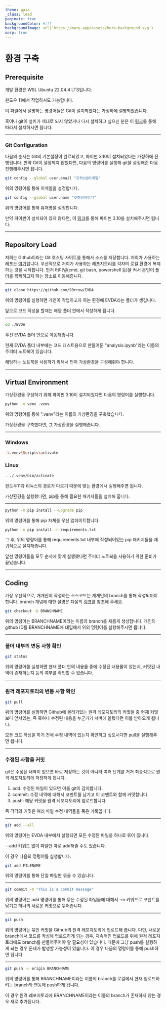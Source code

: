 ```yaml
---
theme: gaia
_class: lead
paginate: true
backgroundColor: #fff
backgroundImage: url('https://marp.app/assets/hero-background.svg')
marp: true
---
```


# **환경 구축**
## Prerequisite
개발 환경은 WSL Ubuntu 22.04.4 LTS입니다.

윈도우 11에서 작업하셔도 가능합니다.

이 파일에서 설명하는 명령어들은 Git이 설치되었다는 가정하에 설명되었습니다.

혹여나 git이 설치가 제대로 되지 않았거나 다시 설치하고 싶으신 분은 이 [링크](https://git-scm.com/book/en/v2/Getting-Started-Installing-Git)를 통해 따라서 설치하시면 됩니다.

---
### Git Configuration
다음의 순서는 Git의 기본설정이 완료되었고, 파이썬 3.10이 설치되었다는 가정하에 진행됩니다.
만약 Git이 설정되지 않았다면, 다음의 명령어를 실행해 git을 설정해준 다음 진행해주시면 됩니다.

```bash
git config --global user.email "깃허브@이메일"
```
위의 명령어를 통해 이메일을 설정합니다.

```bash
git config --global user.name "깃허브아이디"
```
위의 명령어를 통해 유저명을 설정합니다.

만약 파이썬이 설치되어 있지 않다면,  이 [링크](https://www.python.org/ftp/python/3.10.0/python-3.10.0-amd64.exe)를 통해 파이썬 3.10을 설치해주시면 됩니다.

---
## Repository Load
저희는 Github이라는 Git 호스팅 사이트를 통해서 소스를 저장합니다.
저희가 사용하는 레포는 [여기](https://github.com/S0rrow/EVDA)입니다.
우선적으로 저희가 사용하는 레포지토리를 각자의 로컬 환경에 복제하는 것을 시작합니다.
먼저 터미널(cmd,  git bash,  powershell 등)을 켜서 본인이 폴더를 복제하고자 하는 장소로 이동해줍니다.

---
```bash
git clone https://github.com/S0rrow/EVDA
```
위의 명령어를 실행하면 개인이 작업하고자 하는 환경에 EVDA라는 폴더가 생깁니다.

앞으로 코드 작성을 할때는 해당 폴더 안에서 작성하게 됩니다.

---
```bash
cd ./EVDA
```
우선 EVDA 폴더 안으로 이동해줍니다.

현재 EVDA 폴더 내부에는 코드 테스트용으로 만들어둔 "analysis.ipynb"라는 이름의 주피터 노트북이 있습니다.

해당하는 노트북을 사용하기 위해서 먼저 가상환경을 구성해줘야 합니다.

---
## Virtual Environment
가상환경을 구성하기 위해 파이썬 3.10이 설치되었다면 다음의 명령어를 실행합니다.

```bash
python -m venv .venv
```
위의 명령어를 통해 ".venv"라는 이름의 가상환경을 구축했습니다.

가상환경을 구축했다면, 그 가상환경을 실행해줍니다.

---
### Windows
```bash
.\.venv\Scripts\activate
```
### Linux
```bash
. ./.venv/bin/activate
```
윈도우11과 리눅스의 경로가 다르기 때문에 맞는 환경에서 실행해주면 됩니다.

가상환경을 실행했다면, pip를 통해 필요한 패키지들을 설치해 줍니다.

---
```bash
python -m pip install --upgrade pip
```
위의 명령어를 통해 pip 자체를 우선 업데이트합니다.
```bash
python -m pip install -r requirements.txt
```
그 후, 위의 명령어를 통해 requirements.txt 내부에 작성되어있는 pip 패키지들을 재귀적으로 설치해줍니다.

앞선 명령어들을 모두 순서에 맞게 실행했다면 주피터 노트북을 사용하기 위한 준비가 끝났습니다.

---
## Coding
가장 우선적으로, 개개인이 작성하는 소스코드는 개개인의 branch를 통해 작성되어야 합니다.
branch 개념에 대한 설명은 다음의 [링크](https://nulab.com/ko/learn/software-development/git-tutorial/git-collaboration/branches/what-is-a-git-branch/#:~:text=Git%20%EB%B8%8C%EB%9E%9C%EC%B9%98%EB%8A%94%20%EB%B3%B8%EC%A7%88%EC%A0%81%EC%9C%BC%EB%A1%9C,%EB%A1%9C%20%EB%B3%91%ED%95%A9%ED%95%A0%20%EC%88%98%20%EC%9E%88%EC%8A%B5%EB%8B%88%EB%8B%A4.)를 참조해 주세요.
```bash
git checkout -b BRANCHNAME
```
위의 명령어는 BRANCHNAME이라는 이름의 branch를 새롭게 생성합니다.
개인의 github ID를 BRANCHNAME에 대입해서 위의 명령어를 실행해주시면 됩니다.

---
### 폴더 내부의 변동 사항 확인
```bash
git status
```
위의 명령어를 실행하면 현재 폴더 안의 내용물 중에 수정된 내용물이 있는지, 커밋된 내역이 존재하는지 등의 여부를 확인할 수 있습니다.

---
### 원격 레포지토리의 변동 사항 확인
```bash
git pull
```
위의 명령어를 실행하면 Github에 올라가있는 원격 레포지토리의 커밋들 중 현재 커밋보다 앞서있는, 즉 혹여나 수정된 내용을 누군가가 서버에 올렸다면 이를 받아오게 됩니다.

모든 코드 작성을 하기 전에 수정 내역이 있는지 확인하고 싶으시다면 pull을 실행해주면 됩니다.

---
### 수정된 사항을 커밋
git은 수정된 내역이 있으면 바로 저장하는 것이 아니라 여러 단계를 거쳐 최종적으로 원격 레포지토리에 저장하게 됩니다.
1. add: 수정된 파일이 있으면 이를 git이 감지합니다.
2. commit: 수정 내역에 대해서 코멘트를 남기고 이 코멘트와 함께 커밋합니다.
3. push: 해당 커밋을 원격 레포지토리에 업로드합니다.

즉 각각의 커밋은 여러 파일 수정 내역들을 묶은 기록입니다.

---
```bash
git add --all
```
위의 명령어는 EVDA 내부에서 실행되면 모든 수정된 파일을 하나로 묶어 줍니다.

--add 키워드 없이 파일만 따로 add해줄 수도 있습니다.

이 경우 다음의 명령어를 실행합니다.

```bash
git add FILENAME
```
위의 명령어를 통해 단일 파일만 묶을 수 있습니다.

---
```bash
git commit -m "This is a commit message"
```
위의 명령어는 add 명령어를 통해 묶은 수정된 파일들에 대해서 -m 키워드로 코멘트를 남기고 하나의 새로운 커밋으로 묶어줍니다.

---
```bash
git push
```
위의 명령어는 묶인 커밋을 Github의 원격 레포지토리에 업로드해 줍니다.
다만, 새로운 branch에서 코드를 작성해 업로드하게 되는 경우,  지속적인 업로드를 위해 원격 레포지토리에도 branch를 만들어주어야 할 필요성이 있습니다.
때문에 그냥 push를 실행하게 되는 경우 문제가 발생할 가능성이 있습니다.
이 경우 다음의 명령어를 통해 push하면 됩니다

---
```bash
git push -u origin BRANCHNAME
```

위의 명령어를 통해 BRANCHNAME이라는 이름의 branch를 로컬에서 현재 업로드하려는 branch와 연동해 push하게 됩니다.

이 경우 원격 레포지토리에 BRANCHNAME이라는 이름의 branch가 존재하지 않는 경우 새로 추가됩니다.